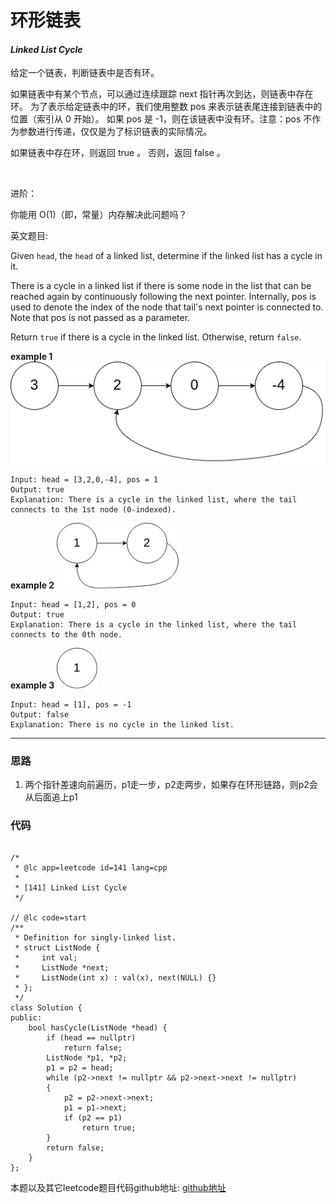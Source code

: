 # 环形链表

#### *Linked List Cycle*

给定一个链表，判断链表中是否有环。

如果链表中有某个节点，可以通过连续跟踪 next 指针再次到达，则链表中存在环。 为了表示给定链表中的环，我们使用整数 pos 来表示链表尾连接到链表中的位置（索引从 0 开始）。 如果 pos 是 -1，则在该链表中没有环。注意：pos 不作为参数进行传递，仅仅是为了标识链表的实际情况。

如果链表中存在环，则返回 true 。 否则，返回 false 。

 

进阶：

你能用 O(1)（即，常量）内存解决此问题吗？


英文题目:

Given `head`, the `head` of a linked list, determine if the linked list has a cycle in it.

There is a cycle in a linked list if there is some node in the list that can be reached again by continuously following the next pointer. Internally, pos is used to denote the index of the node that tail's next pointer is connected to. Note that pos is not passed as a parameter.

Return `true` if there is a cycle in the linked list. Otherwise, return `false`.

 

**example 1**
![test 1](https://github.com/SherlockUnknowEn/leetcode/blob/master/60-69/60.%20Linked%20List%20Cycle(Easy)/circularlinkedlist.png)

```
Input: head = [3,2,0,-4], pos = 1
Output: true
Explanation: There is a cycle in the linked list, where the tail connects to the 1st node (0-indexed).

```


**example 2**
![test 2](https://github.com/SherlockUnknowEn/leetcode/blob/master/60-69/60.%20Linked%20List%20Cycle(Easy)/circularlinkedlist_test2.png)

```
Input: head = [1,2], pos = 0
Output: true
Explanation: There is a cycle in the linked list, where the tail connects to the 0th node.

```

**example 3**
![test 3](https://github.com/SherlockUnknowEn/leetcode/blob/master/60-69/60.%20Linked%20List%20Cycle(Easy)/circularlinkedlist_test3.png)

```
Input: head = [1], pos = -1
Output: false
Explanation: There is no cycle in the linked list.

```


---

### 思路

1. 两个指针差速向前遍历，p1走一步，p2走两步，如果存在环形链路，则p2会从后面追上p1
    

### 代码
```

/*
 * @lc app=leetcode id=141 lang=cpp
 *
 * [141] Linked List Cycle
 */

// @lc code=start
/**
 * Definition for singly-linked list.
 * struct ListNode {
 *     int val;
 *     ListNode *next;
 *     ListNode(int x) : val(x), next(NULL) {}
 * };
 */
class Solution {
public:
    bool hasCycle(ListNode *head) {
        if (head == nullptr)
            return false;
        ListNode *p1, *p2;
        p1 = p2 = head;
        while (p2->next != nullptr && p2->next->next != nullptr)
        {
            p2 = p2->next->next;
            p1 = p1->next;
            if (p2 == p1)
                return true;
        }
        return false;
    }
};

```

本题以及其它leetcode题目代码github地址: [github地址](https:github.com/SherlockUnknowEn/leetcode)